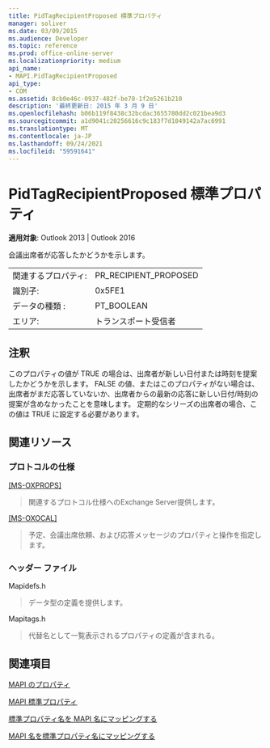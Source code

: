 ```yaml
---
title: PidTagRecipientProposed 標準プロパティ
manager: soliver
ms.date: 03/09/2015
ms.audience: Developer
ms.topic: reference
ms.prod: office-online-server
ms.localizationpriority: medium
api_name:
- MAPI.PidTagRecipientProposed
api_type:
- COM
ms.assetid: 8cb0e46c-0937-482f-be78-1f2e5261b210
description: '最終更新日: 2015 年 3 月 9 日'
ms.openlocfilehash: b06b119f8438c32bcdac3655780dd2c021bea9d3
ms.sourcegitcommit: a1d9041c20256616c9c183f7d1049142a7ac6991
ms.translationtype: MT
ms.contentlocale: ja-JP
ms.lasthandoff: 09/24/2021
ms.locfileid: "59591641"
---
```

# <a name="pidtagrecipientproposed-canonical-property"></a>PidTagRecipientProposed 標準プロパティ

  
  
**適用対象**: Outlook 2013 | Outlook 2016 
  
会議出席者が応答したかどうかを示します。
  
|||
|:-----|:-----|
|関連するプロパティ:  <br/> |PR_RECIPIENT_PROPOSED  <br/> |
|識別子:  <br/> |0x5FE1  <br/> |
|データの種類 :   <br/> |PT_BOOLEAN  <br/> |
|エリア:  <br/> |トランスポート受信者  <br/> |
   
## <a name="remarks"></a>注釈

このプロパティの値が TRUE の場合は、出席者が新しい日付または時刻を提案したかどうかを示します。 FALSE の値、またはこのプロパティがない場合は、出席者がまだ応答していないか、出席者からの最新の応答に新しい日付/時刻の提案が含めなかったことを意味します。 定期的なシリーズの出席者の場合、この値は TRUE に設定する必要があります。
  
## <a name="related-resources"></a>関連リソース

### <a name="protocol-specifications"></a>プロトコルの仕様

[[MS-OXPROPS]](https://msdn.microsoft.com/library/f6ab1613-aefe-447d-a49c-18217230b148%28Office.15%29.aspx)
  
> 関連するプロトコル仕様へのExchange Server提供します。
    
[[MS-OXOCAL]](https://msdn.microsoft.com/library/09861fde-c8e4-4028-9346-e7c214cfdba1%28Office.15%29.aspx)
  
> 予定、会議出席依頼、および応答メッセージのプロパティと操作を指定します。
    
### <a name="header-files"></a>ヘッダー ファイル

Mapidefs.h
  
> データ型の定義を提供します。
    
Mapitags.h
  
> 代替名として一覧表示されるプロパティの定義が含まれる。
    
## <a name="see-also"></a>関連項目



[MAPI のプロパティ](mapi-properties.md)
  
[MAPI 標準プロパティ](mapi-canonical-properties.md)
  
[標準プロパティ名を MAPI 名にマッピングする](mapping-canonical-property-names-to-mapi-names.md)
  
[MAPI 名を標準プロパティ名にマッピングする](mapping-mapi-names-to-canonical-property-names.md)

